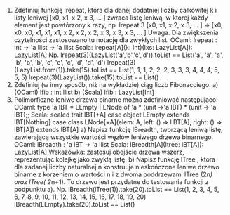 1. Zdefiniuj funkcję lrepeat, która dla danej dodatniej liczby całkowitej k i listy leniwej
 [x0, x1, x 2, x 3, ... ] zwraca listę leniwą, w której każdy element jest powtórzony k razy, np.
 lrepeat 3 [x0, x1, x 2, x 3, ... ] => [x0, x0, x0, x1, x1, x1, x 2, x 2, x 2, x 3, x 3, x 3, ... ]
 Uwaga. Dla zwiększenia czytelności zastosowano tu notację dla zwykłych list.
 OCaml: lrepeat : int -> 'a llist -> 'a llist
 Scala: lrepeat[A](k: Int)(lxs: LazyList[A]): LazyList[A]
Np. lrepeat(3)(LazyList('a','b','c','d')).toList == List('a', 'a', 'a', 'b', 'b', 'b', 'c', 'c', 'c', 'd', 'd', 'd')
 lrepeat(3)(LazyList.from(1)).take(15).toList == List(1, 1, 1, 2, 2, 2, 3, 3, 3, 4, 4, 4, 5, 5, 5)
 lrepeat(3)(LazyList()).take(15).toList == List()
2. Zdefiniuj (w inny sposób, niż na wykładzie) ciąg liczb Fibonacciego.
 a) (OCaml) lfib : int llist
 b) (Scala) lfib : LazyList[Int]
3. Polimorficzne leniwe drzewa binarne można zdefiniować następująco:
OCaml: type 'a lBT = LEmpty | LNode of 'a * (unit ->'a lBT) * (unit -> 'a lBT);;
Scala:
 sealed trait lBT[+A]
 case object LEmpty extends lBT[Nothing]
 case class LNode[+A](elem: A, left: () => l BT[A], right: () => lBT[A]) extends lBT[A]
a) Napisz funkcję lBreadth, tworzącą leniwą listę, zawierającą wszystkie wartości węzłów leniwego
 drzewa binarnego.
 OCaml: lBreadth : 'a lBT -> 'a llist
 Scala: lBreadth[A](ltree: lBT[A]): LazyList[A]
 Wskazówka: zastosuj obejście drzewa wszerz, reprezentując kolejkę jako zwykłą listę.
b) Napisz funkcję lTree , która dla zadanej liczby naturalnej n konstruuje nieskończone leniwe
 drzewo binarne z korzeniem o wartości n i z dwoma poddrzewami lTree (2*n) oraz lTree( 2*n+1).
 To drzewo jest przydatne do testowania funkcji z podpunktu a).
 Np. lBreadth(lTree(1)).take(20).toList == List(1, 2, 3, 4, 5, 6, 7, 8, 9, 10, 11, 12, 13, 14, 15, 16, 17, 18, 19, 20)
 lBreadth(LEmpty).take(20).toList == List()
